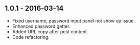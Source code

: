 1.0.1 - 2016-03-14
------------------

* Fixed username, password input panel not show up issue.
* Enhanced password getter.
* Added URL copy after post content.
* Code refactoring.
